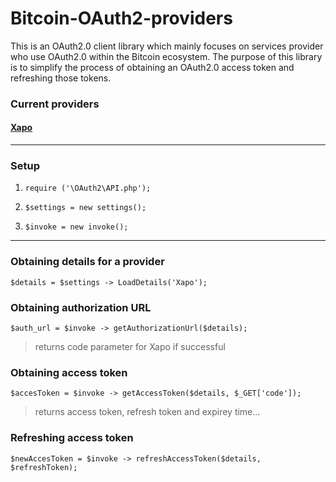 # Bitcoin-OAuth2-providers
This is an OAuth2.0 client library which mainly focuses on services provider who use OAuth2.0 within the Bitcoin ecosystem. The purpose of this library is to simplify the process of obtaining an OAuth2.0 access token and refreshing those tokens.

### Current providers
#### [Xapo](http://docs.xapo.apiary.io)
***
### Setup
1. `require ('\OAuth2\API.php');`

2. `$settings = new settings();`
3. `$invoke = new invoke();`

***

### Obtaining details for a provider
 `$details = $settings -> LoadDetails('Xapo');`

### Obtaining authorization URL
`$auth_url = $invoke -> getAuthorizationUrl($details);`
>  returns code parameter for Xapo if successful

### Obtaining access token
`$accesToken = $invoke -> getAccessToken($details, $_GET['code']);`
 > returns access token, refresh token and expirey time...

### Refreshing access token
 `$newAccesToken = $invoke -> refreshAccessToken($details, $refreshToken);`


